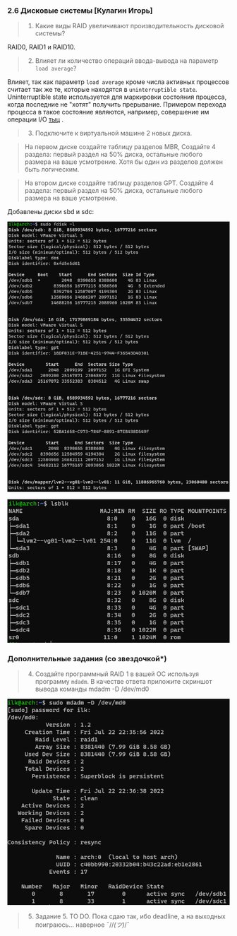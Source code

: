 ### 2.6 Дисковые системы [Кулагин Игорь]

>1. Какие виды RAID увеличивают производительность дисковой системы?

RAID0, RAID1 и RAID10.

>2. Влияет ли количество операций ввода-вывода на параметр ```load average```?

Влияет, так как параметр ```load average``` кроме числа активных процессов считает так же те, которые находятся в ```uninterruptible state```. Uninterruptible state используется для маркировки состояния процесса, когда последние не "хотят" получить прерывание. Примером перехода процесса в такое состояние являются, например, совершение им операции I/O [тыц](<https://www.brendangregg.com/blog/2017-08-08/linux-load-averages.html> "тыц") . 

>3. Подключите к виртуальной машине 2 новых диска.

>На первом диске создайте таблицу разделов MBR, Создайте 4 раздела: первый раздел на 50% диска, остальные любого размера на ваше усмотрение. Хотя бы один из разделов должен быть логическим.

>На втором диске создайте таблицу разделов GPT. Создайте 4 раздела: первый раздел на 50% диска, остальные любого размера на ваше усмотрение.

Добавлены диски sbd и sdc:

![2.6. Task #3.1](screenshots/2.6-3.1.png)

![2.6. Task #3.2](screenshots/2.6-3.2.png)


### Дополнительные задания (со звездочкой*)
>4. Создайте программный RAID 1 в вашей ОС используя программу ```mdadm```. В качестве ответа приложите скриншот вывода команды mdadm -D /dev/md0

![2.6. Task #4](screenshots/2.6-4.png)

>5. Задание 5. TO DO. Пока сдаю так, ибо deadline, а на выходных поиграюсь... наверное ¯/\/_(ツ)_/¯